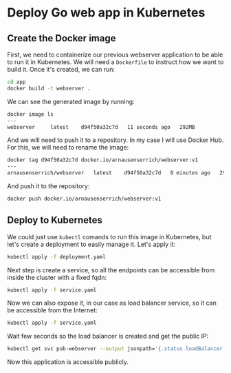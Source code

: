 # Deploy Go web app in Kubernetes

## Create the Docker image

First, we need to containerize our previous webserver application to be able to run it in Kubernetes. We will need a `Dockerfile` 
to instruct how we want to build it. Once it's created, we can run:

```bash
cd app
docker build -t webserver .
```

We can see the generated image by running:

```bash
docker image ls
---
webserver     latest    d94f50a32c7d   11 seconds ago   292MB
```

And we will need to push it to a repository. In my case I will use Docker Hub. For this, we will need to rename the image:

```bash
docker tag d94f50a32c7d docker.io/arnausenserrich/webserver:v1
---
arnausenserrich/webserver   latest    d94f50a32c7d   8 minutes ago   292MB
```

And push it to the repository:

```bash
docker push docker.io/arnausenserrich/webserver:v1
```

## Deploy to Kubernetes

We could just use `kubectl` comands to run this image in Kubernetes, but let's create a deployment to easily manage it. Let's apply it:

```bash
kubectl apply -f deployment.yaml
```

Next step is create a service, so all the endpoints can be accessible from inside the cluster with a fixed fqdn:

```bash
kubectl apply -f service.yaml
```

Now we can also expose it, in our case as load balancer service, so it can be accessible from the Internet:

```bash
kubectl apply -f service.yaml
```

Wait few seconds so the load balancer is created and get the public IP:

```bash
kubectl get svc pub-webserver --output jsonpath='{.status.loadBalancer.ingress[0].ip}'
```

Now this application is accessible publicly.
